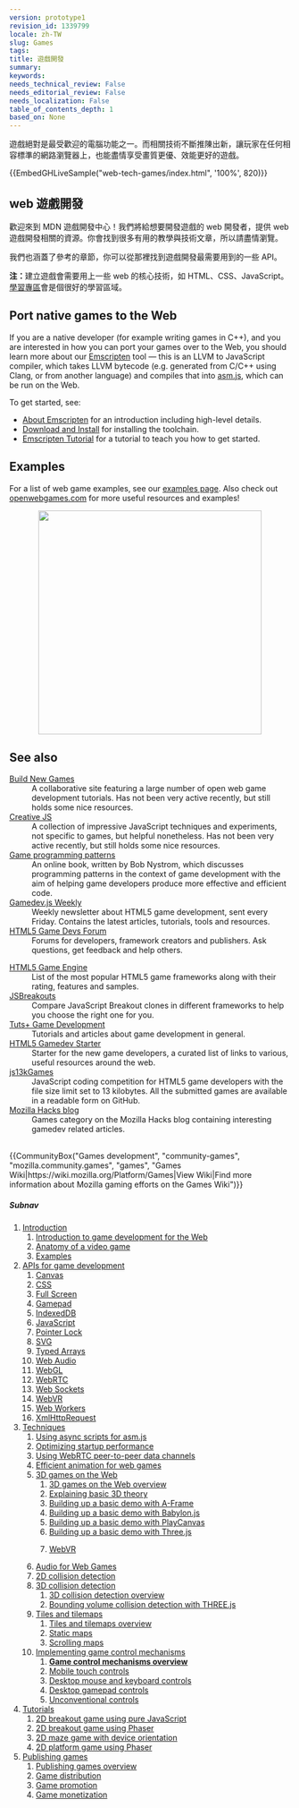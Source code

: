 ```yaml
---
version: prototype1
revision_id: 1339799
locale: zh-TW
slug: Games
tags: 
title: 遊戲開發
summary: 
keywords: 
needs_technical_review: False
needs_editorial_review: False
needs_localization: False
table_of_contents_depth: 1
based_on: None
---
```

<div class="summary">
<p><span class="seoSummary">遊戲絕對是最受歡迎的電腦功能之一。而相關技術不斷推陳出新，讓玩家在任何相容標準的網路瀏覽器上，也能盡情享受畫質更優、效能更好的遊戲。</span></p>
</div>

<div>{{EmbedGHLiveSample("web-tech-games/index.html", '100%', 820)}}</div>

<div class="column-container">
<div class="column-half">
<h2 id="web_遊戲開發">web 遊戲開發</h2>

<p>歡迎來到 MDN 遊戲開發中心！我們將給想要開發遊戲的 web 開發者，提供 web 遊戲開發相關的資源。你會找到很多有用的教學與技術文章，所以請盡情瀏覽。</p>

<p>我們也涵蓋了參考的章節，你可以從那裡找到遊戲開發最需要用到的一些 API。</p>

<div class="note">
  <strong>注：</strong>建立遊戲會需要用上一些 web 的核心技術，如 HTML、CSS、JavaScript。<a href="/zh-TW/docs/Learn">學習專區</a>會是個很好的學習區域。
</div>

</div>

<div class="column-half">
<h2 id="Port_native_games_to_the_Web">Port native games to the Web</h2>

<p>If you are a native developer (for example writing games in C++), and you are interested in how you can port your games over to the Web, you should learn more about our <a href="http://kripken.github.io/emscripten-site/index.html">Emscripten</a> tool — this is an LLVM to JavaScript compiler, which takes LLVM bytecode (e.g. generated from C/C++ using Clang, or from another language) and compiles that into <a href="/zh-TW/docs/Games/Tools/asm.js">asm.js</a>, which can be run on the Web.</p>

<p>To get started, see:</p>

<ul>
 <li><a href="http://kripken.github.io/emscripten-site/docs/introducing_emscripten/about_emscripten.html">About Emscripten</a> for an introduction including high-level details.</li>
 <li><a href="http://kripken.github.io/emscripten-site/docs/getting_started/downloads.html">Download and Install</a> for installing the toolchain.</li>
 <li><a href="http://kripken.github.io/emscripten-site/docs/getting_started/Tutorial.html">Emscripten Tutorial</a> for a tutorial to teach you how to get started.</li>
</ul>
</div>
</div>

<div class="column-container">
<div class="column-half">
<h2 id="Examples">Examples</h2>

<p>For a list of web game examples, see our <a href="/zh-TW/docs/Games/Examples">examples page</a>. Also check out <a href="http://www.openwebgames.com/">openwebgames.com</a> for more useful resources and examples!</p>
</div>
</div>

<p><a href="http://www.openwebgames.com"><img alt="" src="https://mdn.mozillademos.org/files/12790/owg-logo-dark.svg" style="display:block; margin:0px auto; width:400px" /></a></p>

<h2 id="See_also">See also</h2>

<div class="column-container">
<div class="column-half">
<dl>
 <dt><a href="http://buildnewgames.com/">Build New Games</a></dt>
 <dd>A collaborative site featuring a large number of open web game development tutorials. Has not been very active recently, but still holds some nice resources.</dd>
 <dt><a href="http://creativejs.com/">Creative JS</a></dt>
 <dd>A collection of impressive JavaScript techniques and experiments, not specific to games, but helpful nonetheless. Has not been very active recently, but still holds some nice resources.</dd>
 <dt><a href="http://gameprogrammingpatterns.com/">Game programming patterns</a></dt>
 <dd>An online book, written by Bob Nystrom, which discusses programming patterns in the context of game development with the aim of helping game developers produce more effective and efficient code.</dd>
 <dt><a href="http://gamedevjsweekly.com/">Gamedev.js Weekly</a></dt>
 <dd>Weekly newsletter about HTML5 game development, sent every Friday. Contains the latest articles, tutorials, tools and resources.</dd>
 <dt><a href="http://www.html5gamedevs.com/">HTML5 Game Devs Forum</a></dt>
 <dd>Forums for developers, framework creators and publishers. Ask questions, get feedback and help others.</dd>
</dl>
</div>

<div class="column-half">
<dl>
 <dt><a href="http://html5gameengine.com/">HTML5 Game Engine</a></dt>
 <dd>List of the most popular HTML5 game frameworks along with their rating, features and samples.</dd>
 <dt><a href="http://www.jsbreakouts.org/">JSBreakouts</a></dt>
 <dd>Compare JavaScript Breakout clones in different frameworks to help you choose the right one for you.</dd>
 <dt><a href="http://gamedevelopment.tutsplus.com/">Tuts+ Game Development</a></dt>
 <dd>Tutorials and articles about game development in general.</dd>
 <dt><a href="http://html5devstarter.enclavegames.com/">HTML5 Gamedev Starter</a></dt>
 <dd>Starter for the new game developers, a curated list of links to various, useful resources around the web.</dd>
 <dt><a href="http://js13kgames.com/">js13kGames</a></dt>
 <dd>JavaScript coding competition for HTML5 game developers with the file size limit set to 13 kilobytes. All the submitted games are available in a readable form on GitHub.</dd>
 <dt><a href="https://hacks.mozilla.org/category/games/">Mozilla Hacks blog</a></dt>
 <dd>Games category on the Mozilla Hacks blog containing interesting gamedev related articles.</dd>
 <dd>&nbsp;</dd>
</dl>
</div>
</div>

<p>{{CommunityBox("Games development", "community-games", "mozilla.community.games", "games", "Games Wiki|https://wiki.mozilla.org/Platform/Games|View Wiki|Find more information about Mozilla gaming efforts on the Games Wiki")}}</p>

<h5 id="Subnav">Subnav</h5>

<ol>
 <li><a href="#">Introduction</a>

  <ol>
   <li><a href="/zh-TW/docs/Games/Introduction" title="An introduction to the technologies useful for game developers and how to get started developing games using Web technologies. This article also looks at the business case for why it makes sense to create games for the Web">Introduction to game development for the Web</a></li>
   <li><a href="/zh-TW/docs/Games/Anatomy" title="What is a video game, really? There are certain parts that are common between games (even if it doesn't seem like it). This article looks to explain concepts like main loops in a completely general context. When it does focus, it does so toward web standards.">Anatomy of a video game</a></li>
   <li><a href="/zh-TW/docs/Games/Examples">Examples</a></li>
  </ol>
 </li>
 <li><a href="#">APIs for game development</a>
  <ol>
   <li><a href="/zh-TW/docs/Web/API/Canvas_API">Canvas</a></li>
   <li><a href="/zh-TW/docs/Web/CSS">CSS</a></li>
   <li><a href="/zh-TW/docs/Web/Apps/Fundamentals/User_notifications/Full_screen_api">Full Screen</a></li>
   <li><a href="/zh-TW/docs/Web/API/Gamepad_API">Gamepad</a></li>
   <li><a href="/zh-TW/docs/Web/API/IndexedDB_API">IndexedDB</a></li>
   <li><a href="/zh-TW/docs/Web/JavaScript">JavaScript</a></li>
   <li><a href="/zh-TW/docs/Web/API/Pointer_Lock_API">Pointer Lock</a></li>
   <li><a href="/zh-TW/docs/Web/SVG">SVG</a></li>
   <li><a href="/zh-TW/docs/Web/JavaScript/Reference/Global_Objects/TypedArray">Typed Arrays</a></li>
   <li><a href="/zh-TW/docs/Web/API/Web_Audio_API">Web Audio</a></li>
   <li><a href="/zh-TW/docs/Web/API/WebGL_API">WebGL</a></li>
   <li><a href="/zh-TW/docs/Web/API/WebRTC_API">WebRTC</a></li>
   <li><a href="/zh-TW/docs/Web/API/WebSockets_API">Web Sockets</a></li>
   <li><a href="/zh-TW/docs/Web/API/WebVR_API">WebVR</a></li>
   <li><a href="/zh-TW/docs/Web/API/Web_Workers_API">Web Workers</a></li>
   <li><a href="/zh-TW/docs/Web/API/XMLHttpRequest">XmlHttpRequest</a></li>
  </ol>
 </li>
 <li><a href="/zh-TW/docs/Games/Techniques">Techniques</a>
  <ol>
   <li><a href="/zh-TW/docs/Games/Techniques/Async_scripts" title="Especially when creating medium to large-sized games, async scripts are an essential technique to take advantage of, so that your game's JavaScript can be compiled off the main thread and be cached for future game running">Using async scripts for asm.js</a></li>
   <li><a href="/zh-TW/docs/Apps/Developing/Optimizing_startup_performance" title="How to make sure your game starts up quickly, smoothly, and without appearing to lock up the user's browser or device.">Optimizing startup performance</a></li>
   <li><a href="/zh-TW/docs/Games/Techniques/WebRTC_data_channels" title="In addition to providing support for audio and video communication, WebRTC lets you set up peer-to-peer data channels to exchange text or binary data actively between your players.">Using WebRTC peer-to-peer data channels</a></li>
   <li><a href="/zh-TW/docs/Games/Techniques/Efficient_animation_for_web_games">Efficient animation for web games</a></li>
   <li><a href="/zh-TW/docs/Games/Techniques/3D_on_the_web">3D games on the Web</a>
    <ol>
     <li><a href="/zh-TW/docs/Games/Techniques/3D_on_the_web">3D games on the Web overview</a></li>
     <li><a href="/zh-TW/docs/Games/Techniques/3D_on_the_web/Basic_theory">Explaining basic 3D theory</a></li>
     <li><a href="/zh-TW/docs/Games/Techniques/3D_on_the_web/Building_up_a_basic_demo_with_A-Frame">Building up a basic demo with A-Frame</a></li>
     <li><a href="/zh-TW/docs/Games/Techniques/3D_on_the_web/Building_up_a_basic_demo_with_Babylon.js">Building up a basic demo with Babylon.js</a></li>
     <li><a href="/zh-TW/docs/Games/Techniques/3D_on_the_web/Building_up_a_basic_demo_with_PlayCanvas">Building up a basic demo with PlayCanvas</a></li>
     <li><a href="/zh-TW/docs/Games/Techniques/3D_on_the_web/Building_up_a_basic_demo_with_Three.js">Building up a basic demo with Three.js</a></li>
     <li>
      <p><a href="/zh-TW/docs/Games/Techniques/3D_on_the_web/WebVR">WebVR</a></p>
     </li>
    </ol>
   </li>
   <li><a href="/zh-TW/docs/Games/Techniques/Audio_for_Web_Games">Audio for Web Games</a></li>
   <li><a href="/zh-TW/docs/Games/Techniques/2D_collision_detection">2D collision detection</a></li>
   <li><a href="/zh-TW/docs/Games/Techniques/3D_collision_detection">3D collision detection</a>
    <ol>
     <li><a href="/zh-TW/docs/Games/Techniques/3D_collision_detection">3D collision detection overview</a></li>
     <li><a href="/zh-TW/docs/Games/Techniques/3D_collision_detection/Bounding_volume_collision_detection_with_THREE.js">Bounding volume collision detection with THREE.js</a></li>
    </ol>
   </li>
   <li><a href="/zh-TW/docs/Games/Techniques/Tilemaps">Tiles and tilemaps</a>
    <ol>
     <li><a href="/zh-TW/docs/Games/Techniques/Tilemaps">Tiles and tilemaps overview</a></li>
     <li><a href="/zh-TW/docs/Games/Techniques/Tilemaps/Square_tilemaps_implementation%3A_Static_maps">Static maps</a></li>
     <li><a href="/zh-TW/docs/Games/Techniques/Tilemaps/Square_tilemaps_implementation%3A_Scrolling_maps">Scrolling maps</a></li>
    </ol>
   </li>
   <li><a href="/zh-TW/docs/Games/Techniques/Control_mechanisms">Implementing game control mechanisms</a>
    <ol>
     <li><strong><a href="/zh-TW/docs/Games/Techniques/Control_mechanisms">Game control mechanisms overview</a></strong></li>
     <li><a href="/zh-TW/docs/Games/Techniques/Control_mechanisms/Mobile_touch">Mobile touch controls</a></li>
     <li><a href="/zh-TW/docs/Games/Techniques/Control_mechanisms/Desktop_with_mouse_and_keyboard">Desktop mouse and keyboard controls</a></li>
     <li><a href="/zh-TW/docs/Games/Techniques/Control_mechanisms/Desktop_with_gamepad">Desktop gamepad controls</a></li>
     <li><a href="/zh-TW/docs/Games/Techniques/Control_mechanisms/Other">Unconventional controls</a></li>
    </ol>
   </li>
  </ol>
 </li>
 <li><a href="/zh-TW/docs/Games/Tutorials">Tutorials</a>
  <ol>
   <li><a href="/zh-TW/docs/Games/Tutorials/2D_Breakout_game_pure_JavaScript">2D breakout game using pure JavaScript</a></li>
   <li><a href="/zh-TW/docs/Games/Tutorials/2D_breakout_game_Phaser">2D breakout game using Phaser</a></li>
   <li><a href="/zh-TW/docs/Games/Tutorials/HTML5_Gamedev_Phaser_Device_Orientation">2D maze game with device orientation</a></li>
   <li><a href="https://mozdevs.github.io/html5-games-workshop/en/guides/platformer/start-here/">2D platform game using Phaser</a></li>
  </ol>
 </li>
 <li><a href="/zh-TW/docs/Games/Publishing_games">Publishing games</a>
  <ol>
   <li><a href="/zh-TW/docs/Games/Publishing_games">Publishing games overview</a></li>
   <li><a href="/zh-TW/docs/Games/Publishing_games/Game_distribution">Game distribution</a></li>
   <li><a href="/zh-TW/docs/Games/Publishing_games/Game_promotion">Game promotion</a></li>
   <li><a href="/zh-TW/docs/Games/Publishing_games/Game_monetization">Game monetization</a></li>
  </ol>
 </li>
</ol>

